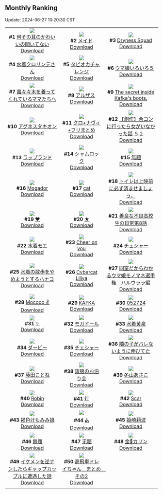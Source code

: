 ## Monthly Ranking
Update: 2024-06-27 10:20:30 CST

|      |      |      |
| :----: | :----: | :----: |
| ![](https://i.pixiv.re/c/240x480/img-master/img/2024/05/29/00/00/55/119141561_p0_master1200.jpg)<br>**#1** [何その耳のかわいいの聞いてない](https://www.pixiv.net/artworks/119141561)<br>[Download](https://i.pixiv.re/img-original/img/2024/05/29/00/00/55/119141561_p0.jpg) | ![](https://i.pixiv.re/c/240x480/img-master/img/2024/05/29/22/30/04/119165931_p0_master1200.jpg)<br>**#2** [メイド](https://www.pixiv.net/artworks/119165931)<br>[Download](https://i.pixiv.re/img-original/img/2024/05/29/22/30/04/119165931_p0.jpg) | ![](https://i.pixiv.re/c/240x480/img-master/img/2024/05/29/13/02/46/119152779_p0_master1200.jpg)<br>**#3** [Dryness Squad](https://www.pixiv.net/artworks/119152779)<br>[Download](https://i.pixiv.re/img-original/img/2024/05/29/13/02/46/119152779_p0.png) |
| ![](https://i.pixiv.re/c/240x480/img-master/img/2024/05/29/00/00/24/119141449_p0_master1200.jpg)<br>**#4** [水着クロリンデさん](https://www.pixiv.net/artworks/119141449)<br>[Download](https://i.pixiv.re/img-original/img/2024/05/29/00/00/24/119141449_p0.jpg) | ![](https://i.pixiv.re/c/240x480/img-master/img/2024/05/29/22/32/29/119166025_p0_master1200.jpg)<br>**#5** [タピオカチャレンジ](https://www.pixiv.net/artworks/119166025)<br>[Download](https://i.pixiv.re/img-original/img/2024/05/29/22/32/29/119166025_p0.png) | ![](https://i.pixiv.re/c/240x480/img-master/img/2024/05/29/09/33/39/119149902_p0_master1200.jpg)<br>**#6** [ウマ娘いろいろ５](https://www.pixiv.net/artworks/119149902)<br>[Download](https://i.pixiv.re/img-original/img/2024/05/29/09/33/39/119149902_p0.jpg) |
| ![](https://i.pixiv.re/c/240x480/img-master/img/2024/05/29/21/32/52/119164000_p0_master1200.jpg)<br>**#7** [露々々木を養ってくれているママたちへ](https://www.pixiv.net/artworks/119164000)<br>[Download](https://i.pixiv.re/img-original/img/2024/05/29/21/32/52/119164000_p0.jpg) | ![](https://i.pixiv.re/c/240x480/img-master/img/2024/05/29/16/00/37/119155631_p0_master1200.jpg)<br>**#8** [アルザス](https://www.pixiv.net/artworks/119155631)<br>[Download](https://i.pixiv.re/img-original/img/2024/05/29/16/00/37/119155631_p0.jpg) | ![](https://i.pixiv.re/c/240x480/img-master/img/2024/05/29/21/29/02/119163832_p0_master1200.jpg)<br>**#9** [The secret inside Kafka's boots.](https://www.pixiv.net/artworks/119163832)<br>[Download](https://i.pixiv.re/img-original/img/2024/05/29/21/29/02/119163832_p0.jpg) |
| ![](https://i.pixiv.re/c/240x480/img-master/img/2024/05/28/00/16/54/119114038_p0_master1200.jpg)<br>**#10** [アグネスタキオン](https://www.pixiv.net/artworks/119114038)<br>[Download](https://i.pixiv.re/img-original/img/2024/05/28/00/16/54/119114038_p0.jpg) | ![](https://i.pixiv.re/c/240x480/img-master/img/2024/05/29/19/18/07/119159921_p0_master1200.jpg)<br>**#11** [クロ+ナヴィ+フリまとめ](https://www.pixiv.net/artworks/119159921)<br>[Download](https://i.pixiv.re/img-original/img/2024/05/29/19/18/07/119159921_p0.jpg) | ![](https://i.pixiv.re/c/240x480/img-master/img/2024/05/31/00/00/27/119196216_p0_master1200.jpg)<br>**#12** [【創作】合コンに行ったら女がいなかった話 ５２](https://www.pixiv.net/artworks/119196216)<br>[Download](https://i.pixiv.re/img-original/img/2024/05/31/00/00/27/119196216_p0.png) |
| ![](https://i.pixiv.re/c/240x480/img-master/img/2024/05/29/17/13/18/119156952_p0_master1200.jpg)<br>**#13** [ラップランド](https://www.pixiv.net/artworks/119156952)<br>[Download](https://i.pixiv.re/img-original/img/2024/05/29/17/13/18/119156952_p0.jpg) | ![](https://i.pixiv.re/c/240x480/img-master/img/2024/05/29/00/00/07/119141373_p0_master1200.jpg)<br>**#14** [シャムロック](https://www.pixiv.net/artworks/119141373)<br>[Download](https://i.pixiv.re/img-original/img/2024/05/29/00/00/07/119141373_p0.jpg) | ![](https://i.pixiv.re/c/240x480/img-master/img/2024/05/29/00/00/19/119141427_p0_master1200.jpg)<br>**#15** [無題](https://www.pixiv.net/artworks/119141427)<br>[Download](https://i.pixiv.re/img-original/img/2024/05/29/00/00/19/119141427_p0.jpg) |
| ![](https://i.pixiv.re/c/240x480/img-master/img/2024/05/28/09/52/32/119122174_p0_master1200.jpg)<br>**#16** [Mogador](https://www.pixiv.net/artworks/119122174)<br>[Download](https://i.pixiv.re/img-original/img/2024/05/28/09/52/32/119122174_p0.png) | ![](https://i.pixiv.re/c/240x480/img-master/img/2024/05/29/03/16/16/119146019_p0_master1200.jpg)<br>**#17** [cat](https://www.pixiv.net/artworks/119146019)<br>[Download](https://i.pixiv.re/img-original/img/2024/05/29/03/16/16/119146019_p0.png) | ![](https://i.pixiv.re/c/240x480/img-master/img/2024/05/29/21/32/59/119164012_p0_master1200.jpg)<br>**#18** [トイレは上映前に必ず済ませましょう。](https://www.pixiv.net/artworks/119164012)<br>[Download](https://i.pixiv.re/img-original/img/2024/05/29/21/32/59/119164012_p0.jpg) |
| ![](https://i.pixiv.re/c/240x480/img-master/img/2024/05/29/00/00/19/119141426_p0_master1200.jpg)<br>**#19** [❤](https://www.pixiv.net/artworks/119141426)<br>[Download](https://i.pixiv.re/img-original/img/2024/05/29/00/00/19/119141426_p0.jpg) | ![](https://i.pixiv.re/c/240x480/img-master/img/2024/05/29/00/00/14/119141404_p0_master1200.jpg)<br>**#20** [★](https://www.pixiv.net/artworks/119141404)<br>[Download](https://i.pixiv.re/img-original/img/2024/05/29/00/00/14/119141404_p0.png) | ![](https://i.pixiv.re/c/240x480/img-master/img/2024/05/29/00/01/41/119141655_p0_master1200.jpg)<br>**#21** [善良な不良高校生の日常第8話](https://www.pixiv.net/artworks/119141655)<br>[Download](https://i.pixiv.re/img-original/img/2024/05/29/00/01/41/119141655_p0.jpg) |
| ![](https://i.pixiv.re/c/240x480/img-master/img/2024/05/29/00/30/08/119142695_p0_master1200.jpg)<br>**#22** [水着モエ](https://www.pixiv.net/artworks/119142695)<br>[Download](https://i.pixiv.re/img-original/img/2024/05/29/00/30/08/119142695_p0.jpg) | ![](https://i.pixiv.re/c/240x480/img-master/img/2024/05/29/00/36/43/119142888_p0_master1200.jpg)<br>**#23** [Cheer on you](https://www.pixiv.net/artworks/119142888)<br>[Download](https://i.pixiv.re/img-original/img/2024/05/29/00/36/43/119142888_p0.png) | ![](https://i.pixiv.re/c/240x480/img-master/img/2024/05/31/12/46/53/119189194_p0_master1200.jpg)<br>**#24** [チェシャー](https://www.pixiv.net/artworks/119189194)<br>[Download](https://i.pixiv.re/img-original/img/2024/05/31/12/46/53/119189194_p0.jpg) |
| ![](https://i.pixiv.re/c/240x480/img-master/img/2024/05/28/00/13/56/119113943_p0_master1200.jpg)<br>**#25** [水着の散歩をやめようとするハナコ](https://www.pixiv.net/artworks/119113943)<br>[Download](https://i.pixiv.re/img-original/img/2024/05/28/00/13/56/119113943_p0.jpg) | ![](https://i.pixiv.re/c/240x480/img-master/img/2024/05/29/00/35/04/119142852_p0_master1200.jpg)<br>**#26** [Cybercat Liliya](https://www.pixiv.net/artworks/119142852)<br>[Download](https://i.pixiv.re/img-original/img/2024/05/29/00/35/04/119142852_p0.png) | ![](https://i.pixiv.re/c/240x480/img-master/img/2024/05/29/00/00/13/119141400_p0_master1200.jpg)<br>**#27** [同室だからわかるウマ娘モノマネ選手権　ハルウララ編](https://www.pixiv.net/artworks/119141400)<br>[Download](https://i.pixiv.re/img-original/img/2024/05/29/00/00/13/119141400_p0.png) |
| ![](https://i.pixiv.re/c/240x480/img-master/img/2024/05/29/00/15/01/119142205_p0_master1200.jpg)<br>**#28** [Mococo ✌️](https://www.pixiv.net/artworks/119142205)<br>[Download](https://i.pixiv.re/img-original/img/2024/05/29/00/15/01/119142205_p0.jpg) | ![](https://i.pixiv.re/c/240x480/img-master/img/2024/05/29/00/25/51/119142557_p0_master1200.jpg)<br>**#29** [KAFKA](https://www.pixiv.net/artworks/119142557)<br>[Download](https://i.pixiv.re/img-original/img/2024/05/29/00/25/51/119142557_p0.jpg) | ![](https://i.pixiv.re/c/240x480/img-master/img/2024/05/27/21/19/14/119106283_p0_master1200.jpg)<br>**#30** [052724](https://www.pixiv.net/artworks/119106283)<br>[Download](https://i.pixiv.re/img-original/img/2024/05/27/21/19/14/119106283_p0.jpg) |
| ![](https://i.pixiv.re/c/240x480/img-master/img/2024/05/28/21/25/53/119136173_p0_master1200.jpg)<br>**#31** [✨](https://www.pixiv.net/artworks/119136173)<br>[Download](https://i.pixiv.re/img-original/img/2024/05/28/21/25/53/119136173_p0.png) | ![](https://i.pixiv.re/c/240x480/img-master/img/2024/05/27/19/26/25/119102798_p0_master1200.jpg)<br>**#32** [モガドール](https://www.pixiv.net/artworks/119102798)<br>[Download](https://i.pixiv.re/img-original/img/2024/05/27/19/26/25/119102798_p0.jpg) | ![](https://i.pixiv.re/c/240x480/img-master/img/2024/05/28/19/30/02/119132417_p0_master1200.jpg)<br>**#33** [水着黄泉](https://www.pixiv.net/artworks/119132417)<br>[Download](https://i.pixiv.re/img-original/img/2024/05/28/19/30/02/119132417_p0.jpg) |
| ![](https://i.pixiv.re/c/240x480/img-master/img/2024/05/29/21/48/10/119164505_p0_master1200.jpg)<br>**#34** [ダービー](https://www.pixiv.net/artworks/119164505)<br>[Download](https://i.pixiv.re/img-original/img/2024/05/29/21/48/10/119164505_p0.jpg) | ![](https://i.pixiv.re/c/240x480/img-master/img/2024/05/30/19/04/48/119187058_p0_master1200.jpg)<br>**#35** [チェシャー](https://www.pixiv.net/artworks/119187058)<br>[Download](https://i.pixiv.re/img-original/img/2024/05/30/19/04/48/119187058_p0.jpg) | ![](https://i.pixiv.re/c/240x480/img-master/img/2024/05/28/15/00/02/119126798_p0_master1200.jpg)<br>**#36** [隣の子がバレないように伸びてた](https://www.pixiv.net/artworks/119126798)<br>[Download](https://i.pixiv.re/img-original/img/2024/05/28/15/00/02/119126798_p0.jpg) |
| ![](https://i.pixiv.re/c/240x480/img-master/img/2024/05/29/16/43/21/119156333_p0_master1200.jpg)<br>**#37** [藤田ことね](https://www.pixiv.net/artworks/119156333)<br>[Download](https://i.pixiv.re/img-original/img/2024/05/29/16/43/21/119156333_p0.jpg) | ![](https://i.pixiv.re/c/240x480/img-master/img/2024/05/30/18/05/48/119185636_p0_master1200.jpg)<br>**#38** [銀狼のお泊り会](https://www.pixiv.net/artworks/119185636)<br>[Download](https://i.pixiv.re/img-original/img/2024/05/30/18/05/48/119185636_p0.png) | ![](https://i.pixiv.re/c/240x480/img-master/img/2024/05/28/10/00/01/119122271_p0_master1200.jpg)<br>**#39** [冬山あさこ](https://www.pixiv.net/artworks/119122271)<br>[Download](https://i.pixiv.re/img-original/img/2024/05/28/10/00/01/119122271_p0.png) |
| ![](https://i.pixiv.re/c/240x480/img-master/img/2024/05/29/08/06/47/119149100_p0_master1200.jpg)<br>**#40** [Robin](https://www.pixiv.net/artworks/119149100)<br>[Download](https://i.pixiv.re/img-original/img/2024/05/29/08/06/47/119149100_p0.png) | ![](https://i.pixiv.re/c/240x480/img-master/img/2024/05/29/20/06/38/119161229_p0_master1200.jpg)<br>**#41** [灯](https://www.pixiv.net/artworks/119161229)<br>[Download](https://i.pixiv.re/img-original/img/2024/05/29/20/06/38/119161229_p0.jpg) | ![](https://i.pixiv.re/c/240x480/img-master/img/2024/05/29/00/16/35/119142262_p0_master1200.jpg)<br>**#42** [Scar](https://www.pixiv.net/artworks/119142262)<br>[Download](https://i.pixiv.re/img-original/img/2024/05/29/00/16/35/119142262_p0.jpg) |
| ![](https://i.pixiv.re/c/240x480/img-master/img/2024/05/29/00/00/25/119141450_p0_master1200.jpg)<br>**#43** [褐色けもみみ娘](https://www.pixiv.net/artworks/119141450)<br>[Download](https://i.pixiv.re/img-original/img/2024/05/29/00/00/25/119141450_p0.jpg) | ![](https://i.pixiv.re/c/240x480/img-master/img/2024/05/27/11/58/14/119094231_p0_master1200.jpg)<br>**#44** [⛪️](https://www.pixiv.net/artworks/119094231)<br>[Download](https://i.pixiv.re/img-original/img/2024/05/27/11/58/14/119094231_p0.jpg) | ![](https://i.pixiv.re/c/240x480/img-master/img/2024/05/30/19/00/06/119186883_p0_master1200.jpg)<br>**#45** [姫崎莉波](https://www.pixiv.net/artworks/119186883)<br>[Download](https://i.pixiv.re/img-original/img/2024/05/30/19/00/06/119186883_p0.jpg) |
| ![](https://i.pixiv.re/c/240x480/img-master/img/2024/05/27/00/00/38/119083400_p0_master1200.jpg)<br>**#46** [無題](https://www.pixiv.net/artworks/119083400)<br>[Download](https://i.pixiv.re/img-original/img/2024/05/27/00/00/38/119083400_p0.jpg) | ![](https://i.pixiv.re/c/240x480/img-master/img/2024/05/29/10/17/33/119150705_p0_master1200.jpg)<br>**#47** [无题](https://www.pixiv.net/artworks/119150705)<br>[Download](https://i.pixiv.re/img-original/img/2024/05/29/10/17/33/119150705_p0.jpg) | ![](https://i.pixiv.re/c/240x480/img-master/img/2024/05/30/10/39/00/119178249_p0_master1200.jpg)<br>**#48** [金👙カリン](https://www.pixiv.net/artworks/119178249)<br>[Download](https://i.pixiv.re/img-original/img/2024/05/30/10/39/00/119178249_p0.png) |
| ![](https://i.pixiv.re/c/240x480/img-master/img/2024/05/29/00/09/49/119142025_p0_master1200.jpg)<br>**#49** [イケメンを逆ナンしたらギャップカップルに遭遇した話](https://www.pixiv.net/artworks/119142025)<br>[Download](https://i.pixiv.re/img-original/img/2024/05/29/00/09/49/119142025_p0.jpg) | ![](https://i.pixiv.re/c/240x480/img-master/img/2024/05/29/18/44/35/119159088_p0_master1200.jpg)<br>**#50** [高飛車ドレイちゃん　まとめ　その2](https://www.pixiv.net/artworks/119159088)<br>[Download](https://i.pixiv.re/img-original/img/2024/05/29/18/44/35/119159088_p0.png) |
|      |
